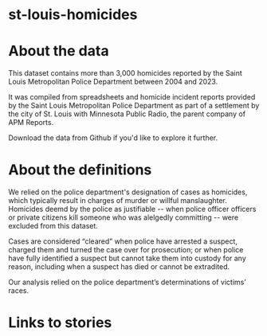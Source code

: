 # st-louis-homicides

# About the data
This dataset contains more than 3,000 homicides reported by the Saint Louis Metropolitan Police Department between 2004 and 2023.

It was compiled from spreadsheets and homicide incident reports provided by the Saint Louis Metropolitan Police Department as part of a settlement by the city of St. Louis with Minnesota Public Radio, the parent company of APM Reports.

Download the data from Github if you'd like to explore it further.

# About the definitions
We relied on the police department's designation of cases as homicides, which typically result in charges of murder or willful manslaughter. Homicides deemd by the police as justifiable -- when police officer officers or private citizens kill someone who was alelgedly committing -- were excluded from this dataset.

Cases are considered “cleared” when police have arrested a suspect, charged them and turned the case over for prosecution; or when police have fully identified a suspect but cannot take them into custody for any reason, including when a suspect has died or cannot be extradited. 

Our analysis relied on the police department’s determinations of victims’ races. 

# Links to stories




